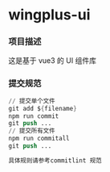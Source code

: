 # wingplus-ui

### 项目描述

这是基于 vue3 的 UI 组件库

### 提交规范

```s
// 提交单个文件
git add ${filename}
npm run commit
git push ...
// 提交所有文件
npm run commitall
git push ...

具体规则请参考commitlint 规范
```
